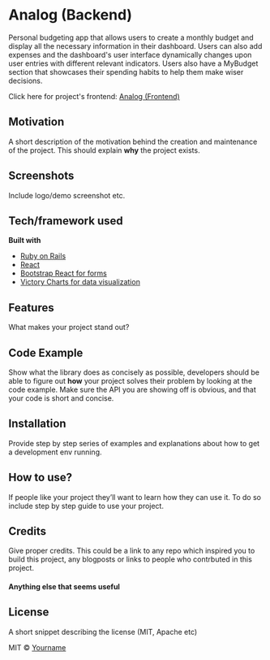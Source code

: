 # Analog (Backend)
Personal budgeting app that allows users to create a monthly budget and display all the necessary information in their dashboard. Users can also add expenses and the dashboard's user interface dynamically changes upon user entries with different relevant indicators. Users also have a MyBudget section that showcases their spending habits to help them make wiser decisions.

Click here for project's frontend: [Analog (Frontend)](https://github.com/johnlinatoc/analog-frontend)

## Motivation
A short description of the motivation behind the creation and maintenance of the project. This should explain **why** the project exists.

## Screenshots
Include logo/demo screenshot etc.

## Tech/framework used
<b>Built with</b>
- [Ruby on Rails](https://rubyonrails.org/)
- [React](https://reactjs.org/)
- [Bootstrap React for forms](https://react-bootstrap.github.io/components/forms/)
- [Victory Charts for data visualization](https://formidable.com/open-source/victory/)

## Features
What makes your project stand out?

## Code Example
Show what the library does as concisely as possible, developers should be able to figure out **how** your project solves their problem by looking at the code example. Make sure the API you are showing off is obvious, and that your code is short and concise.

## Installation
Provide step by step series of examples and explanations about how to get a development env running.

## How to use?
If people like your project they’ll want to learn how they can use it. To do so include step by step guide to use your project.


## Credits
Give proper credits. This could be a link to any repo which inspired you to build this project, any blogposts or links to people who contrbuted in this project.

#### Anything else that seems useful

## License
A short snippet describing the license (MIT, Apache etc)

MIT © [Yourname]()
